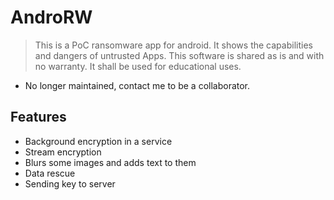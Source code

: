 # AndroRW
> This is a PoC ransomware app for android. It shows the capabilities and dangers of untrusted Apps. This software is shared as is and with no warranty. It shall be used for educational uses.

- No longer maintained, contact me to be a collaborator.

## Features
 - Background encryption in a service
 - Stream encryption
 - Blurs some images and adds text to them
 - Data rescue
 - Sending key to server
